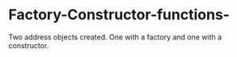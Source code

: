 # Factory-Constructor-functions-

Two address objects created. One with a factory and one with a constructor.
